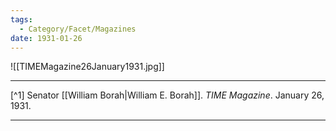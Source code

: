 ```yaml
---
tags:
  - Category/Facet/Magazines
date: 1931-01-26
---
```

![[TIMEMagazine26January1931.jpg]]

---

[^1] Senator [[William Borah|William E. Borah]]. *TIME Magazine*. January 26, 1931.

---
